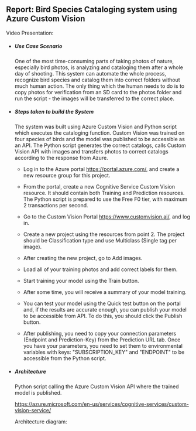 ## Report: Bird Species Cataloging system using Azure Custom Vision

Video Presentation: 



- ##### Use Case Scenario

  One of the most time-consuming parts of taking photos of nature, especially bird photos, is analyzing and cataloging them after a whole day of shooting. This system can automate the whole process, recognize bird species and catalog them into correct folders without much human action. The only thing which the human needs to do is to copy photos for verification from an SD card to the photos folder and run the script - the images will be transferred to the correct place.

  

- ##### Steps taken to build the System

  The system was built using Azure Custom Vision and Python script which executes the cataloging function. Custom Vision was trained on four species of birds and the model was published to be accessible as an API. The Python script generates the correct catalogs, calls Custom Vision API with images and transfers photos to correct catalogs according to the response from Azure.

  

  - Log in to the Azure portal https://portal.azure.com/, and create a new resource group for this project.

    

  - From the portal, create a new Cognitive Service Custom Vision resource. It should contain both Training and Prediction resources. The Python script is prepared to use the Free F0 tier, with maximum 2 transactions per second.

    

  - Go to the Custom Vision Portal https://www.customvision.ai/, and log in.

  

  - Create a new project using the resources from point 2. The project should be Classification type and use Multiclass (Single tag per image).

    

  - After creating the new project, go to Add images.

    

  - Load all of your training photos and add correct labels for them.

    

  - Start training your model using the Train button.

    

  - After some time, you will receive a summary of your model training.

    

  - You can test your model using the Quick test button on the portal and, if the results are accurate enough, you can publish your model to be accessible from API. To do this, you should click the Publish button.

    

  - After publishing, you need to copy your connection parameters (Endpoint and Prediction-Key) from the Prediction URL tab. Once you have your parameters, you need to set them to environmental variables with keys: "SUBSCRIPTION_KEY" and "ENDPOINT" to be accessible from the Python script.

  

- ##### Architecture

  Python script calling the Azure Custom Vision API where the trained model is published.

  https://azure.microsoft.com/en-us/services/cognitive-services/custom-vision-service/

  

  Architecture diagram:

  